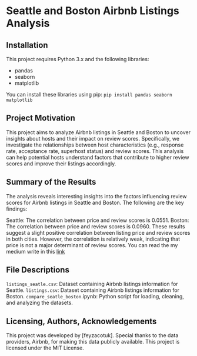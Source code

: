 # Seattle and Boston Airbnb Listings Analysis

## Installation
This project requires Python 3.x and the following libraries:

- pandas
- seaborn
- matplotlib

You can install these libraries using pip:
`
pip install pandas seaborn matplotlib `

## Project Motivation

This project aims to analyze Airbnb listings in Seattle and Boston to uncover insights about hosts and their impact on review scores. Specifically, we investigate the relationships between host characteristics (e.g., response rate, acceptance rate, superhost status) and review scores. This analysis can help potential hosts understand factors that contribute to higher review scores and improve their listings accordingly.

## Summary of the Results
The analysis reveals interesting insights into the factors influencing review scores for Airbnb listings in Seattle and Boston. The following are the key findings:

Seattle:
The correlation between price and review scores is 0.0551.
Boston:
The correlation between price and review scores is 0.0960.
These results suggest a slight positive correlation between listing price and review scores in both cities. However, the correlation is relatively weak, indicating that price is not a major determinant of review scores.
You can read the my medium write in this [link](https://medium.com/@feyzacotukk/understanding-what-influences-airbnb-review-scores-a-tale-of-two-cities-f14276289c68](https://medium.com/@feyzacotukk/optimizing-airbnb-listings-for-higher-review-scores-insights-from-seattle-and-boston-e585a9a6f550))
## File Descriptions
`listings_seatle.csv`: Dataset containing Airbnb listings information for Seattle.
`listings.csv`: Dataset containing Airbnb listings information for Boston.
`compare_seatle_boston`.ipynb: Python script for loading, cleaning, and analyzing the datasets.

## Licensing, Authors, Acknowledgements
This project was developed by [feyzacotuk]. Special thanks to the data providers, Airbnb, for making this data publicly available. This project is licensed under the MIT License.
